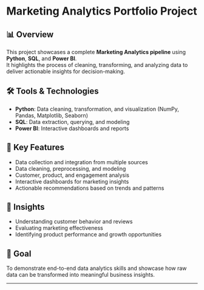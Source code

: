 # Marketing Analytics Portfolio Project

## 📊 Overview  
This project showcases a complete **Marketing Analytics pipeline** using **Python**, **SQL**, and **Power BI**.  
It highlights the process of cleaning, transforming, and analyzing data to deliver actionable insights for decision-making.

## 🛠 Tools & Technologies  
- **Python**: Data cleaning, transformation, and visualization (NumPy, Pandas, Matplotlib, Seaborn)  
- **SQL**: Data extraction, querying, and modeling  
- **Power BI**: Interactive dashboards and reports  

## 📌 Key Features  
- Data collection and integration from multiple sources  
- Data cleaning, preprocessing, and modeling  
- Customer, product, and engagement analysis  
- Interactive dashboards for marketing insights  
- Actionable recommendations based on trends and patterns  

## 🚀 Insights  
- Understanding customer behavior and reviews  
- Evaluating marketing effectiveness  
- Identifying product performance and growth opportunities  

## 🎯 Goal  
To demonstrate end-to-end data analytics skills and showcase how raw data can be transformed into meaningful business insights.

---

